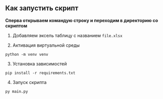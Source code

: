 ## Как запустить скрипт

**Сперва открываем командую строку и переходим в директорию со скриптом**

1. Добавляем эксель таблицу с названием `file.xlsx`

2. Активация виртуальной среды
```
python -m venv venv
```
3. Установка зависимостей
```
pip install -r requirements.txt
```
4. Запуск скрипта 
```
py main.py
```